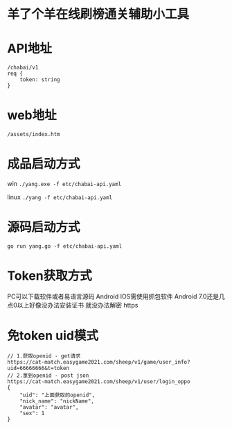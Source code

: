 # 羊了个羊在线刷榜通关辅助小工具

# API地址 
```
/chabai/v1
req {
    token: string
}
```
# web地址
`/assets/index.htm`



# 成品启动方式

win
`./yang.exe -f etc/chabai-api.yaml`

linux
`./yang -f etc/chabai-api.yaml`


# 源码启动方式

`go run yang.go -f etc/chabai-api.yaml`

# Token获取方式

PC可以下载软件或者易语言源码
Android IOS需使用抓包软件
Android 7.0还是几点0以上好像没办法安装证书 就没办法解密 https

# 免token uid模式
```
// 1.获取openid - get请求
https://cat-match.easygame2021.com/sheep/v1/game/user_info?uid=66666666&t=token
// 2.拿到openid - post json
https://cat-match.easygame2021.com/sheep/v1/user/login_oppo
{
	"uid": "上面获取的openid",
	"nick_name": "nickName",
	"avatar": "avatar",
	"sex": 1
}
```
